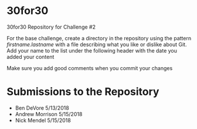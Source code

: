 # 30for30
30for30 Repository for Challenge #2

For the base challenge, create a directory in the repository using the pattern
_firstname.lastname_ with a file describing what you like or dislike about Git.
Add your name to the list under the following header with the date you added
your content

Make sure you add good comments when you commit your changes

# Submissions to the Repository
  - Ben DeVore 5/13/2018
  - Andrew Morrison 5/15/2018
  - Nick Mendel 5/15/2018
